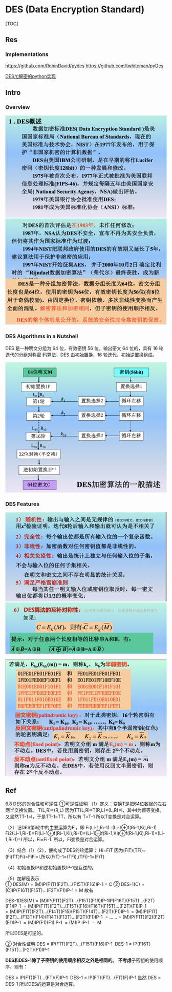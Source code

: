 # DES (Data Encryption Standard)

[TOC]



## Res
### Implementations
https://github.com/RobinDavid/pydes
https://github.com/twhiteman/pyDes

[DES加解密的python实现](https://github.com/kinnisoy/DES)



## Intro
### Overview
![](../../../../../../../../Assets/Pics/Screenshot%202023-03-29%20at%204.02.18%20PM.png)
![](../../../../../../../../Assets/Pics/Screenshot%202023-03-29%20at%204.08.53%20PM.png)


### DES Algorithms in a Nutshell
DES 是一种明文分组为 64 位，有效密钥 56 位，输出密文 64 位的，具有 16 轮迭代的分组对称密 码算法，DES 由初始置换，16 轮迭代，初始逆置换组成。

![](../../../../../../../../Assets/Pics/Screenshot%202023-04-12%20at%202.54.01%20PM.png)


### DES Features
![](../../../../../../../../Assets/Pics/Screenshot%202023-04-12%20at%203.01.31%20PM.png)
![](../../../../../../../../Assets/Pics/Screenshot%202023-04-12%20at%203.06.05%20PM.png)

![](../../../../../../../../Assets/Pics/Screenshot%202023-04-12%20at%203.06.22%20PM.png)



## Ref
[👍 DES加密中的一些重难点整理 - milkyWay的文章 - 知乎]: https://zhuanlan.zhihu.com/p/133516777
[DES 互补性证明 ｜ CSDN]: https://blog.csdn.net/qq_43779787/article/details/105331543
[分组密码（三）DES 算法— 密码学复习（六）| cnblogs]: https://www.cnblogs.com/shirleyya/p/15098757.html

6.8 DES的对合性和可逆性
①可逆性证明
（1）定义：变换T是把64位数据的左右两半交换位置。
T(L,R)=(R,L)
因为TT(L,R)=T(R,L)=(L,R)=I，其中I为恒等变换。
又显然TT-1=I，于是TT-1=TT，所以有
T=T-1
所以T变换是对合运算。

（2）记DES第i轮中的主要运算为Fi，即
Fi(Li-1,Ri-1)=(Li-1⊕f(Ri-1,Ki),Ri-1)
Fi2(Li-1,Ri-1)=Fi(Li-1⊕f(Ri-1,Ki),Ri-1)=(Li-1⊕f(Ri-1,Ki)⊕f(Ri-1,Ki),Ri-1)=(Li-1,Ri-1)=I
所以，Fi=Fi-1.
所以，Fi变换是对合运算。

（3）结合（1）（2），便构成了DES的轮运算：
Hi=FiT
因为(FiT)(TFi)=(Fi(TT)Fi)=FiFi=I,所以(FiT)-1=(TFi),(TFi)-1=(FiT)

（4）初始置换IP和逆初始置换IP-1是互逆的。

（5）加解密表示  
① DES(M) = (M)IP(F1T)(F2T)...(F15T)(F16)IP-1 = C
② DES-1(C) = (C)IP(F16T)(F15T)...(F2T)(F1)IP-1 = M
故有

DES-1DES(M) = (M)IP(F1T)(F2T)...(F15T)(F16)IP-1IP(F16T)(F15T)...(F2T)(F1)IP-1 
= (M)IP(F1T)(F2T)...(F15T)(F16)(F16T)(F15T)...(F2T)(F1)IP-1 
= (M)IP(F1T)(F2T)...(F14T)(F15)(F15T)(F14T)...(F2T)(F1)IP-1 
= (M)IP(F1T)(F2T)...(F13T)(F14)(F14T)(F13T)...(F2T)(F1)IP-1 
= ......
= (M)IP(F1T)(F2)(F2T)(F1)IP-1 
= (M)IP(F1)(F1)IP-1 
= (M)IP IP-1 
=  M

所以DES是可逆的。


② 对合性证明
DES = IP(F1T)(F2T)...(F15T)(F16)IP-1 
DES-1 = IP(F16T)(F15T)...(F2T)(F1)IP-1

**DES和DES-1除了子密钥的使用顺序相反之外是相同的。**
**不考虑**子密钥的使用顺序，则有：

DES = IP(FT)(FT)...(FT)(F)IP-1 
DES-1 = IP(FT)(FT)...(FT)(F)IP-1
显然 DES = DES-1
所以DES的运算是对合运算。


